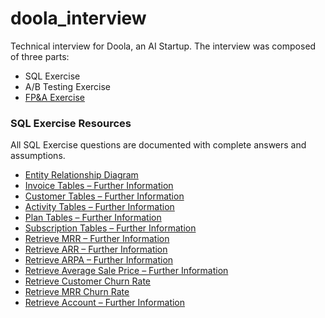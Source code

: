 # doola_interview
Technical interview for Doola, an AI Startup. The interview was composed of three parts:
- SQL Exercise
- A/B Testing Exercise
- [FP&A Exercise](https://docs.google.com/spreadsheets/d/1nmuRha_wNZIKGUcZjNBoara9TDEtWXb6DPwkkeiao-g/edit?usp=sharing)

### SQL Exercise Resources
All SQL Exercise questions are documented with complete answers and assumptions.
- [Entity Relationship Diagram](https://docs.google.com/presentation/d/1wYmS1UAojk0m_GsArH3o0VU5nHN7VTpV-aX6C4tmF9U/edit#slide=id.g311502b468_5_443)
- [Invoice Tables – Further Information](https://dev.chartmogul.com/reference/list-invoices)
- [Customer Tables – Further Information](https://dev.chartmogul.com/reference/list-customers)
- [Activity Tables – Further Information](https://dev.chartmogul.com/reference/list-activities)
- [Plan Tables – Further Information](https://dev.chartmogul.com/reference/list-plan-groups)
- [Subscription Tables – Further Information](https://dev.chartmogul.com/reference/list-subscription-events)
- [Retrieve MRR – Further Information](https://dev.chartmogul.com/reference/retrieve-mrr)
- [Retrieve ARR – Further Information](https://dev.chartmogul.com/reference/retrieve-arr)
- [Retrieve ARPA – Further Information](https://dev.chartmogul.com/reference/retrieve-arpa)
- [Retrieve Average Sale Price – Further Information](https://dev.chartmogul.com/reference/retrieve-asp)
- [Retrieve Customer Churn Rate](https://dev.chartmogul.com/reference/retrieve-customer-churn-rate)
- [Retrieve MRR Churn Rate](https://dev.chartmogul.com/reference/retrieve-mrr-churn-rate)
- [Retrieve Account – Further Information](https://dev.chartmogul.com/reference/retrieve-account)
